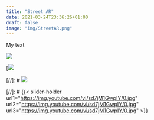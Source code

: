 ```yaml
---
title: "Street AR"
date: 2021-03-24T23:36:26+01:00
draft: false
image: "img/StreetAR.png"
---
```

<link rel="stylesheet" type="text/css" media="all" href="test.css" />

My text

![](https://img.youtube.com/vi/sd7jM1GwpIY/0.jpg)

[![](https://img.youtube.com/vi/sd7jM1GwpIY/0.jpg)


[//]: # [![](https://img.youtube.com/vi/sd7jM1GwpIY/0.jpg)](https://www.youtube.com/watch?v=sd7jM1GwpIY)


[//]: # {{< slider-holder url1="https://img.youtube.com/vi/sd7jM1GwpIY/0.jpg" url2="https://img.youtube.com/vi/sd7jM1GwpIY/0.jpg" url3="https://img.youtube.com/vi/sd7jM1GwpIY/0.jpg" >}}


